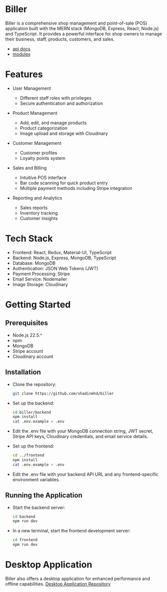 # Biller

Biller is a comprehensive shop management and point-of-sale (POS) application built with the MERN stack (MongoDB, Express, React, Node.js) and TypeScript. It provides a powerful interface for shop owners to manage their business, staff, products, customers, and sales.

- [api docs](/apidocs.md)
- [modules](/modules.md)


# Features

- User Management

    - Different staff roles with privileges
    - Secure authentication and authorization


- Product Management

    - Add, edit, and manage products
    - Product categorization
    - Image upload and storage with Cloudinary


- Customer Management

    - Customer profiles
    - Loyalty points system


- Sales and Billing

    - Intuitive POS interface
    - Bar code scanning for quick product entry
    - Multiple payment methods including Stripe integration


- Reporting and Analytics

    - Sales reports
    - Inventory tracking
    - Customer insights

# Tech Stack

- Frontend: React, Redux, Material-UI, TypeScript
- Backend: Node.js, Express, MongoDB, TypeScript
- Database: MongoDB
- Authentication: JSON Web Tokens (JWT)
- Payment Processing: Stripe
- Email Service: Nodemailer
- Image Storage: Cloudinary

# Getting Started
## Prerequisites

- Node.js 22.5.^
- npm 
- MongoDB
- Stripe account
- Cloudinary account

## Installation

- Clone the repository:
    ```bash
    git clone https://github.com/shadinmhd/biller
    ```

- Set up the backend:
    ```bash
    cd biller/backend
    npm install
    cat .env.example > .env
    ```

- Edit the .env file with your MongoDB connection string, JWT secret, Stripe API keys, Cloudinary credentials, and email service details.

- Set up the frontend:
    ```bash
    cd ../frontend
    npm install
    cat .env.example > .env
    ```

- Edit the .env file with your backend API URL and any frontend-specific environment variables.

## Running the Application

- Start the backend server:
    ```bash
    cd backend
    npm run dev
    ```

- In a new terminal, start the frontend development server:
    ```bash
    cd frontend
    npm run dev
    ```

# Desktop Application
Biller also offers a desktop application for enhanced performance and offline capabilities.
[Desktop Application Repository](https://github.com/shadinmhd/biller-desktop)

